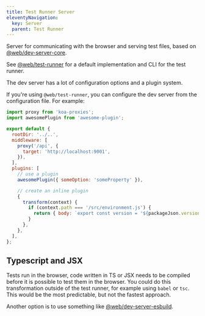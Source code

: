 ```yaml
---
title: Test Runner Server
eleventyNavigation:
  key: Server
  parent: Test Runner
---
```


Server for communicating with the browser and serving test files, based on [@web/dev-server-core](../dev-server/core.md).

See [@web/test-runner](https://github.com/modernweb-dev/web/tree/master/packages/test-runner) for a default implementation and CLI for the test runner.

The dev server has a lot of configuration options and a plugin system.

If you're using `@web/test-runner`, you can configure the dev server from the configuration file. For example:

```js
import proxy from 'koa-proxies';
import awesomePlugin from 'awesome-plugin';

export default {
  rootDir: '../..',
  middleware: [
    proxy('/api', {
      target: 'http://localhost:9001',
    }),
  ],
  plugins: [
    // use a plugin
    awesomePlugin({ someOption: 'someProperty' }),

    // create an inline plugin
    {
      transform(context) {
        if (context.path === '/src/environment.js') {
          return { body: `export const version = '${packageJson.version}';` };
        }
      },
    },
  ],
};
```

## Typescript and JSX

Tests run in the browser, code written in TS or JSX needs to be compiled before it is possible to test them in the browser. You could do this transformation outside of the test runner, for example using `babel` or `tsc`. This would be the most predictable, but not the fastest approach.

Another option is to use something like [@web/dev-server-esbuild](../dev-server/esbuild.md).
